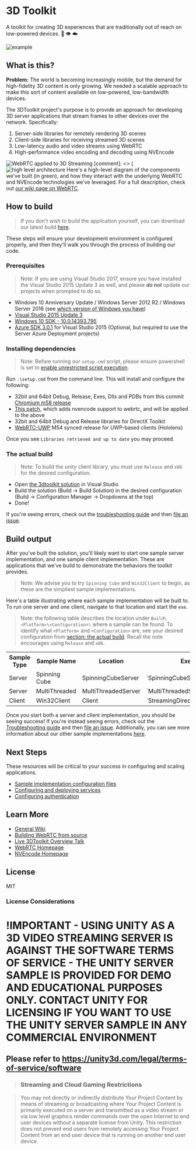 # 3D Toolkit

A toolkit for creating 3D experiences that are traditionally out of reach on low-powered devices. :muscle: :eye: :cloud:

![example](./readme_data/example.gif)

## What is this?

**Problem:** The world is becoming increasingly mobile, but the demand for high-fidelity 3D content is only growing. We needed a scalable approach to make this sort of content available on low-powered, low-bandwidth devices.

The 3DToolkit project's purpose is to provide an approach for developing 3D server applications that stream frames to other devices over the network. Specifically:

1. Server-side libraries for remotely rendering 3D scenes
2. Client-side libraries for receiving streamed 3D scenes
3. Low-latency audio and video streams using WebRTC
4. High-performance video encoding and decoding using NVEncode

![WebRTC applied to 3D Streaming](http://avevawebrtc.azurewebsites.net/images//WebRTCStreaming.png)
[comment]: <> (![high level architecture](./readme_data/hl-arch.png)
Here's a high-level diagram of the components we've built (in green), and how they interact with the underlying WebRTC and NVEncode technologies we've leveraged. For a full description, check out [our wiki page on WebRTC](https://github.com/CatalystCode/3dtoolkit/wiki/What-is-3DToolkit#webrtc-httpwebrtcorg). 

## How to build

> If you don't wish to build the application yourself, you can download our latest build [here](https://github.com/CatalystCode/3dtoolkit/releases/latest).

These steps will ensure your development environment is configured properly, and then they'll walk you through the process of building our code.

### Prerequisites 

> Note: If you are using Visual Studio 2017, ensure you have installed the Visual Studio 2015 Update 3 as well, and please **_do not_** update our projects when prompted to do so.

+ Windows 10 Anniversary Update / Windows Server 2012 R2 / Windows Server 2016 (see [which version of Windows you have](https://binged.it/2xgQqRI)) 
+ [Visual Studio 2015 Update 3](https://www.visualstudio.com/en-us/news/releasenotes/vs2015-update3-vs)
+ [Windows 10 SDK - 10.0.14393.795](https://developer.microsoft.com/en-us/windows/downloads/sdk-archive)
+ [Azure SDK 3.0.1](https://www.microsoft.com/web/handlers/webpi.ashx/getinstaller/VWDOrVs2015AzurePack.appids) for Visual Studio 2015 (Optional, but required to use the Server Azure Deployment projects)

### Installing dependencies

> Note: Before running our `setup.cmd` script, please ensure powershell is set to [enable unrestricted script execution](https://docs.microsoft.com/en-us/powershell/module/microsoft.powershell.core/about/about_execution_policies?view=powershell-5.1&viewFallbackFrom=powershell-Microsoft.PowerShell.Core).

Run `.\setup.cmd` from the command line. This will install and configure the following:

+ 32bit and 64bit Debug, Release, Exes, Dlls and PDBs from this commit [Chromium m58 release](https://chromium.googlesource.com/chromium/src/+/2b7c19d3)
+ [This patch](.\WebRTCLibs\nvencoder.patch), which adds nvencode support to webrtc, and will be applied to the above
+ 32bit and 64bit Debug and Release libraries for DirectX Toolkit
+ [WebRTC-UWP](https://github.com/webrtc-uwp/webrtc-uwp-sdk) M54 synced release for UWP-based clients (Hololens)

Once you see `Libraries retrieved and up to date` you may proceed.

### The actual build

> Note: To build the unity client library, you must use `Release` and `x86` for the desired configuration.

+ Open [the 3dtoolkit solution](./3DStreamingToolKit.sln) in Visual Studio
+ Build the solution (Build -> Build Solution) in the desired configuration (Build -> Configuration Manager -> Dropdowns at the top)
+ Done!

If you're seeing errors, check out the [troubleshooting guide](https://github.com/CatalystCode/3dtoolkit/wiki/FAQ) and then [file an issue](https://github.com/catalystcode/3dtoolkit/issues/new).

## Build output

After you've built the solution, you'll likely want to start one sample server implementation, and one sample client implementation. These are applications that we've build to demonstrate the behaviors the toolkit provides.

> Note: We advise you to try `Spinning Cube` and `Win32Client` to begin, as these are the simpliest sample implementations.

Here's a table illustrating where each sample implementation will be built to. To run one server and one client, navigate to that location and start the `exe`.

> Note: the following table describes the location under `Build\<Platform>\<Configuration>\` where a sample can be found. To identify what `<Platform>` and `<Configuration>` are, see your desired configuration from [section: the actual build](#the-actual-build). Recall the note encourages using  `Release` and `x86`.

<table>
<tr>
<th>Sample Type</th>
<th>Sample Name</th>
<th>Location</th>
<th>Exe</th>
</tr>
<tr>
<td>Server</td>
<td>Spinning Cube</td>
<td>SpinningCubeServer</td>
<td>`SpinningCubeServer.exe`</td>
</tr>
<tr>
<td>Server</td>
<td>MultiThreaded</td>
<td>MultiThreadedServer</td>
<td>`MultiThreadedServer.exe`</td>
</tr>
<tr>
<td>Client</td>
<td>Win32Client</td>
<td>Client</td>
<td>`StreamingDirectXClient.exe`</td>
</tr>
</table>

Once you start both a server and client implementation, you should be seeing success! If you're instead seeing errors, check out the [Troubleshooting guide](https://github.com/CatalystCode/3dtoolkit/wiki/FAQ) and then [file an issue](https://github.com/catalystcode/3dtoolkit/issues/new). Additionally, you can see more information about our other sample implementations [here](https://github.com/CatalystCode/3dtoolkit/wiki/Feature-matrices).

## Next Steps

These resources will be critical to your success in configuring and scaling applications.

+ [Sample implementation configuration files](https://github.com/CatalystCode/3dtoolkit/wiki/JSON-Config-Files)
+ [Configuring and deploying services](https://github.com/CatalystCode/3dtoolkit/wiki#services-setup)
+ [Configuring authentication](https://github.com/CatalystCode/3dtoolkit/wiki/Configuring-authentication)

## Learn More

+ [General Wiki](https://github.com/CatalystCode/3dtoolkit/wiki)
+ [Building WebRTC from source](https://github.com/CatalystCode/3dtoolkit/wiki/Building-WebRTC-from-source)
+ [Live 3DToolkit Overview Talk](#todo-link)
+ [WebRTC Homepage](https://webrtc.org/)
+ [NVEncode Homepage](https://developer.nvidia.com/nvidia-video-codec-sdk)

## License

MIT

### License Considerations

# !IMPORTANT - USING UNITY AS A 3D VIDEO STREAMING SERVER IS AGAINST THE SOFTWARE TERMS OF SERVICE - THE UNITY SERVER SAMPLE IS PROVIDED FOR DEMO AND EDUCATIONAL PURPOSES ONLY.  CONTACT UNITY FOR LICENSING IF YOU WANT TO USE THE UNITY SERVER SAMPLE IN ANY COMMERCIAL ENVIRONMENT

## Please refer to https://unity3d.com/legal/terms-of-service/software 

> ### Streaming and Cloud Gaming Restrictions

> You may not directly or indirectly distribute Your Project Content by means of streaming or broadcasting where Your Project Content is primarily executed on a server and transmitted as a video stream or via low level graphics render commands over the open Internet to end user devices without a separate license from Unity. This restriction does not prevent end users from remotely accessing Your Project Content from an end user device that is running on another end user device.
